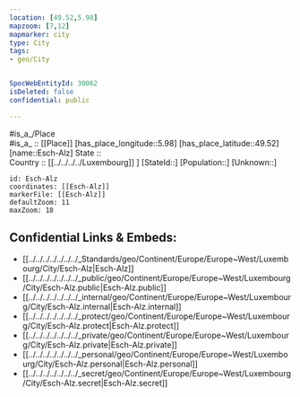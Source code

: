 ```yaml
---
location: [49.52,5.98] 
mapzoom: [7,12] 
mapmarker: city 
type: City
tags:
- geo/City


SpocWebEntityId: 30062
isDeleted: false
confidential: public

---
```

#is_a_/Place  
#is_a_ :: [[Place]] 
[has_place_longitude::5.98] 
[has_place_latitude::49.52] 
[name::Esch-Alz] 
State ::  
Country :: [[../../../../Luxembourg]] ] 
[StateId::] 
[Population::] 
[Unknown::] 


```leaflet
id: Esch-Alz
coordinates: [[Esch-Alz]] 
markerFile: [[Esch-Alz]] 
defaultZoom: 11 
maxZoom: 18
```


## Confidential Links & Embeds: 
- [[../../../../../../../_Standards/geo/Continent/Europe/Europe~West/Luxembourg/City/Esch-Alz|Esch-Alz]] 
- [[../../../../../../../_public/geo/Continent/Europe/Europe~West/Luxembourg/City/Esch-Alz.public|Esch-Alz.public]] 
- [[../../../../../../../_internal/geo/Continent/Europe/Europe~West/Luxembourg/City/Esch-Alz.internal|Esch-Alz.internal]] 
- [[../../../../../../../_protect/geo/Continent/Europe/Europe~West/Luxembourg/City/Esch-Alz.protect|Esch-Alz.protect]] 
- [[../../../../../../../_private/geo/Continent/Europe/Europe~West/Luxembourg/City/Esch-Alz.private|Esch-Alz.private]] 
- [[../../../../../../../_personal/geo/Continent/Europe/Europe~West/Luxembourg/City/Esch-Alz.personal|Esch-Alz.personal]] 
- [[../../../../../../../_secret/geo/Continent/Europe/Europe~West/Luxembourg/City/Esch-Alz.secret|Esch-Alz.secret]] 

